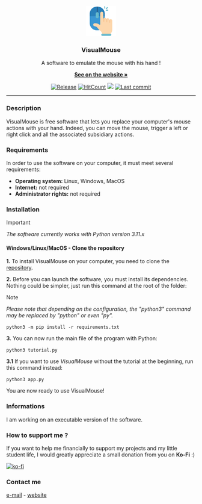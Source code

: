 <div align="center">
  <a href="https://github.com/LeonPupier/VisualMouse">
    <img src="Content/logo.png" alt="Logo" width="80" height="80">
  </a>
  <h3 align="center">VisualMouse</h3>
  
  A software to emulate the mouse with his hand !
  
  <a href="https://www.leonpupier.fr/projects/visualmouse"><strong>See on the website »</strong></a>
  
  [![Release](https://img.shields.io/github/release/LeonPupier/VisualMouse.svg)](https://github.com/LeonPupier/VisualMouse/releases)
  [![HitCount](https://img.shields.io/endpoint?url=https%3A%2F%2Fhits.dwyl.com%2FLeonPupier%2FVisualMouse.json%3Fcolor%3Dgreen)](http://hits.dwyl.com/LeonPupier/VisualMouse)
  ![](https://sloc.xyz/github/LeonPupier/VisualMouse)
  [![Last commit](https://img.shields.io/github/last-commit/LeonPupier/VisualMouse.svg)](https://github.com/LeonPupier/VisualMouse/)
</div>

---

### Description
VisualMouse is free software that lets you replace your computer's mouse actions with your hand.
Indeed, you can move the mouse, trigger a left or right click and all the associated subsidiary actions.

### Requirements
In order to use the software on your computer, it must meet several requirements:
- **Operating system:**
Linux, Windows, MacOS
- **Internet:**
not required
- **Administrator rights:**
not required

### Installation

> [!IMPORTANT]
> *The software currently works with Python version 3.11.x*

#### Windows/Linux/MacOS - Clone the repository

**1.** To install VisualMouse on your computer, you need to clone the [repository](https://github.com/LeonPupier/VisualMouse.git).

**2.** Before you can launch the software, you must install its dependencies.
Nothing could be simpler, just run this command at the root of the folder:

> [!NOTE]
> *Please note that depending on the configuration, the "python3" command may be replaced by "python" or even "py".*

```
python3 -m pip install -r requirements.txt
```
**3.** You can now run the main file of the program with Python:
```
python3 tutorial.py
```

**3.1** If you want to use *VisualMouse* without the tutorial at the beginning, run this command instead:
```
python3 app.py
```

You are now ready to use VisualMouse!

### Informations
I am working on an executable version of the software.

### How to support me ?
If you want to help me financially to support my projects and my little student life,
I would greatly appreciate a small donation from you on **Ko-Fi** :)

[![ko-fi](https://ko-fi.com/img/githubbutton_sm.svg)](https://ko-fi.com/V7V5C9VK8)

### Contact me
[e-mail](mailto:public_contact.l2qt6@slmail.me) - [website](https://leonpupier.fr)